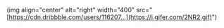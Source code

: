 (img align="center" alt="right" width="400" src="[https://cdn.dribbble.com/users/116207...](https://i.gifer.com/2NR2.gif)")
